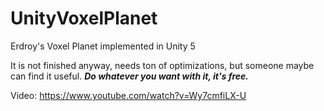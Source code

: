 # UnityVoxelPlanet
Erdroy's Voxel Planet implemented in Unity 5

It is not finished anyway, needs ton of optimizations, but someone maybe can find it useful.
***Do whatever you want with it, it's free.***

Video:
https://www.youtube.com/watch?v=Wy7cmfiLX-U
